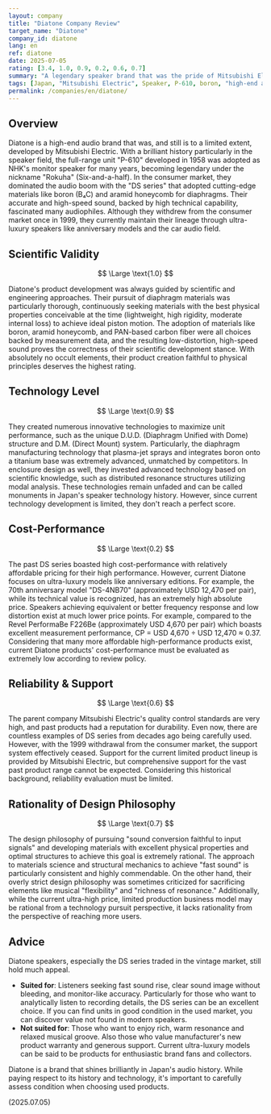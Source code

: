 ```yaml
---
layout: company
title: "Diatone Company Review"
target_name: "Diatone"
company_id: diatone
lang: en
ref: diatone
date: 2025-07-05
rating: [3.4, 1.0, 0.9, 0.2, 0.6, 0.7]
summary: "A legendary speaker brand that was the pride of Mitsubishi Electric. Made famous with the NHK monitor speaker P-610, they built an era with the DS series utilizing advanced materials like boron and aramid. While their technical prowess is still spoken of today, after withdrawing from the consumer market in 1999, they now remain limited to high-end car audio and limited ultra-luxury speaker production. Their past glory was immense, but current limited activities and ultra-high price strategy complicate their evaluation."
tags: [Japan, "Mitsubishi Electric", Speaker, P-610, boron, "high-end audio"]
permalink: /companies/en/diatone/
---
```


## Overview

Diatone is a high-end audio brand that was, and still is to a limited extent, developed by Mitsubishi Electric. With a brilliant history particularly in the speaker field, the full-range unit "P-610" developed in 1958 was adopted as NHK's monitor speaker for many years, becoming legendary under the nickname "Rokuha" (Six-and-a-half). In the consumer market, they dominated the audio boom with the "DS series" that adopted cutting-edge materials like boron (B₄C) and aramid honeycomb for diaphragms. Their accurate and high-speed sound, backed by high technical capability, fascinated many audiophiles. Although they withdrew from the consumer market once in 1999, they currently maintain their lineage through ultra-luxury speakers like anniversary models and the car audio field.

## Scientific Validity

$$ \Large \text{1.0} $$

Diatone's product development was always guided by scientific and engineering approaches. Their pursuit of diaphragm materials was particularly thorough, continuously seeking materials with the best physical properties conceivable at the time (lightweight, high rigidity, moderate internal loss) to achieve ideal piston motion. The adoption of materials like boron, aramid honeycomb, and PAN-based carbon fiber were all choices backed by measurement data, and the resulting low-distortion, high-speed sound proves the correctness of their scientific development stance. With absolutely no occult elements, their product creation faithful to physical principles deserves the highest rating.

## Technology Level

$$ \Large \text{0.9} $$

They created numerous innovative technologies to maximize unit performance, such as the unique D.U.D. (Diaphragm Unified with Dome) structure and D.M. (Direct Mount) system. Particularly, the diaphragm manufacturing technology that plasma-jet sprays and integrates boron onto a titanium base was extremely advanced, unmatched by competitors. In enclosure design as well, they invested advanced technology based on scientific knowledge, such as distributed resonance structures utilizing modal analysis. These technologies remain unfaded and can be called monuments in Japan's speaker technology history. However, since current technology development is limited, they don't reach a perfect score.

## Cost-Performance

$$ \Large \text{0.2} $$

The past DS series boasted high cost-performance with relatively affordable pricing for their high performance. However, current Diatone focuses on ultra-luxury models like anniversary editions. For example, the 70th anniversary model "DS-4NB70" (approximately USD 12,470 per pair), while its technical value is recognized, has an extremely high absolute price. Speakers achieving equivalent or better frequency response and low distortion exist at much lower price points. For example, compared to the Revel PerformaBe F226Be (approximately USD 4,670 per pair) which boasts excellent measurement performance, CP = USD 4,670 ÷ USD 12,470 ≈ 0.37. Considering that many more affordable high-performance products exist, current Diatone products' cost-performance must be evaluated as extremely low according to review policy.

## Reliability & Support

$$ \Large \text{0.6} $$

The parent company Mitsubishi Electric's quality control standards are very high, and past products had a reputation for durability. Even now, there are countless examples of DS series from decades ago being carefully used. However, with the 1999 withdrawal from the consumer market, the support system effectively ceased. Support for the current limited product lineup is provided by Mitsubishi Electric, but comprehensive support for the vast past product range cannot be expected. Considering this historical background, reliability evaluation must be limited.

## Rationality of Design Philosophy

$$ \Large \text{0.7} $$

The design philosophy of pursuing "sound conversion faithful to input signals" and developing materials with excellent physical properties and optimal structures to achieve this goal is extremely rational. The approach to materials science and structural mechanics to achieve "fast sound" is particularly consistent and highly commendable. On the other hand, their overly strict design philosophy was sometimes criticized for sacrificing elements like musical "flexibility" and "richness of resonance." Additionally, while the current ultra-high price, limited production business model may be rational from a technology pursuit perspective, it lacks rationality from the perspective of reaching more users.

## Advice

Diatone speakers, especially the DS series traded in the vintage market, still hold much appeal.

- **Suited for**: Listeners seeking fast sound rise, clear sound image without bleeding, and monitor-like accuracy. Particularly for those who want to analytically listen to recording details, the DS series can be an excellent choice. If you can find units in good condition in the used market, you can discover value not found in modern speakers.
- **Not suited for**: Those who want to enjoy rich, warm resonance and relaxed musical groove. Also those who value manufacturer's new product warranty and generous support. Current ultra-luxury models can be said to be products for enthusiastic brand fans and collectors.

Diatone is a brand that shines brilliantly in Japan's audio history. While paying respect to its history and technology, it's important to carefully assess condition when choosing used products.

(2025.07.05)